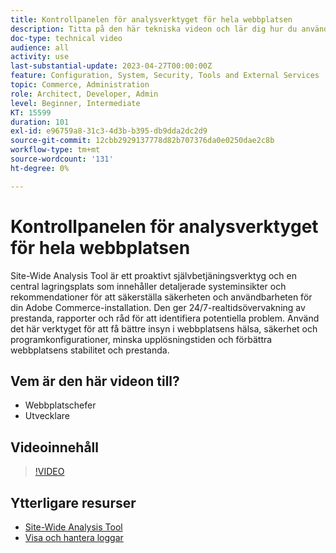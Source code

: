 ```yaml
---
title: Kontrollpanelen för analysverktyget för hela webbplatsen
description: Titta på den här tekniska videon och lär dig hur du använder kontrollpanelen för analysverktyget för hela webbplatsen för att få tillgång till detaljerade systeminsikter och rekommendationer för att säkerställa säkerheten och användbarheten för din Adobe Commerce-installation.
doc-type: technical video
audience: all
activity: use
last-substantial-update: 2023-04-27T00:00:00Z
feature: Configuration, System, Security, Tools and External Services
topic: Commerce, Administration
role: Architect, Developer, Admin
level: Beginner, Intermediate
KT: 15599
duration: 101
exl-id: e96759a8-31c3-4d3b-b395-db9dda2dc2d9
source-git-commit: 12cbb2929137778d82b707376da0e0250dae2c8b
workflow-type: tm+mt
source-wordcount: '131'
ht-degree: 0%

---
```


# Kontrollpanelen för analysverktyget för hela webbplatsen

Site-Wide Analysis Tool är ett proaktivt självbetjäningsverktyg och en central lagringsplats som innehåller detaljerade systeminsikter och rekommendationer för att säkerställa säkerheten och användbarheten för din Adobe Commerce-installation. Den ger 24/7-realtidsövervakning av prestanda, rapporter och råd för att identifiera potentiella problem. Använd det här verktyget för att få bättre insyn i webbplatsens hälsa, säkerhet och programkonfigurationer, minska upplösningstiden och förbättra webbplatsens stabilitet och prestanda.

## Vem är den här videon till?

- Webbplatschefer
- Utvecklare

## Videoinnehåll

>[!VIDEO](https://video.tv.adobe.com/v/344001?learn=on)

## Ytterligare resurser

- [Site-Wide Analysis Tool](https://experienceleague.adobe.com/docs/commerce-operations/tools/site-wide-analysis-tool/intro.html)
- [Visa och hantera loggar](https://experienceleague.adobe.com/docs/commerce-cloud-service/user-guide/develop/test/log-locations.html)
